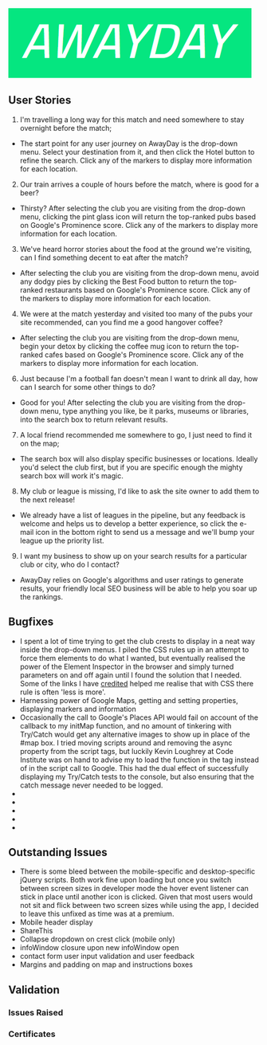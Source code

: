 <img src="images/site/namebar.PNG">

## User Stories

1. I'm travelling a long way for this match and need somewhere to stay overnight before the match;
 - The start point for any user journey on AwayDay is the drop-down menu. Select your destination from it, and then click the Hotel 
 button to refine the search. Click any of the markers to display more information for each location.

2. Our train arrives a couple of hours before the match, where is good for a beer?
 - Thirsty? After selecting the club you are visiting from the drop-down menu, clicking the pint glass icon will return the 
 top-ranked pubs based on Google's Prominence score. Click any of the markers to display more information for each location.

3. We've heard horror stories about the food at the ground we're visiting, can I find something decent to eat after the match?
 - After selecting the club you are visiting from the drop-down menu, avoid any dodgy pies by clicking the Best Food button to 
 return the top-ranked restaurants based on Google's Prominence score. Click any of the markers to display more information for 
 each location.

4. We were at the match yesterday and visited too many of the pubs your site recommended, can you find me a good hangover coffee?
 - After selecting the club you are visiting from the drop-down menu, begin your detox by clicking the coffee mug icon to return 
 the top-ranked cafes based on Google's Prominence score. Click any of the markers to display more information for each location.

6. Just because I'm a football fan doesn't mean I want to drink all day, how can I search for some other things to do?
 - Good for you! After selecting the club you are visiting from the drop-down menu, type anything you like, be it parks, museums 
 or libraries, into the search box to return relevant results.

7. A local friend recommended me somewhere to go, I just need to find it on the map;
 - The search box will also display specific businesses or locations. Ideally you'd select the club first, but if you are specific 
 enough the mighty search box will work it's magic.

8. My club or league is missing, I'd like to ask the site owner to add them to the next release!
 - We already have a list of leagues in the pipeline, but any feedback is welcome and helps us to develop a better experience, so 
 click the e-mail icon in the bottom right to send us a message and we'll bump your league up the priority list.

9. I want my business to show up on your search results for a particular club or city, who do I contact?
 - AwayDay relies on Google's algorithms and user ratings to generate results, your friendly local SEO business will be able to help 
 you soar up the rankings.


## Bugfixes

- I spent a lot of time trying to get the club crests to display in a neat way inside the drop-down menus. I piled the CSS 
rules up in an attempt to force them elements to do what I wanted, but eventually realised the power of the Element Inspector
in the browser and simply turned parameters on and off again until I found the solution that I needed. Some of the links I
have [credited](README.md) helped me realise that with CSS there rule is often 'less is more'.
- Harnessing power of Google Maps, getting and setting properties, displaying markers and information
- Occasionally the call to Google's Places API would fail on account of the callback to my initMap function, and no amount of 
tinkering with Try/Catch would get any alternative images to show up in place of the #map box. I tried moving scripts around 
and removing the async property from the script tags, but luckily Kevin Loughrey at Code Institute was on hand to advise my to
load the function in the <body> tag instead of in the script call to Google. This had the dual effect of successfully displaying
my Try/Catch tests to the console, but also ensuring that the catch message never needed to be logged. 
- 
- 
- 
- 
- 


## Outstanding Issues

- There is some bleed between the mobile-specific and desktop-specific jQuery scripts. Both work fine upon loading but 
once you switch between screen sizes in developer mode the hover event listener can stick in place until another icon is 
clicked. Given that most users would not sit and flick between two screen sizes while using the app, I decided to leave 
this unfixed as time was at a premium.
- Mobile header display
- ShareThis
- Collapse dropdown on crest click (mobile only)
- infoWindow closure upon new infoWindow open
- contact form user input validation and user feedback
- Margins and padding on map and instructions boxes

## Validation

### Issues Raised

### Certificates